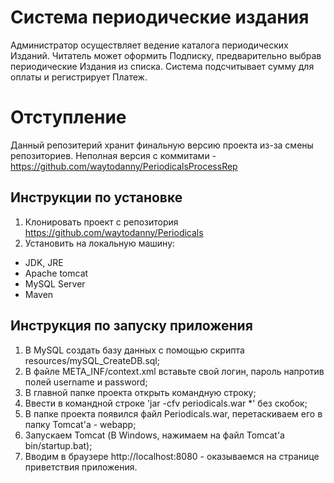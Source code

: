# Система периодические издания 
Администратор осуществляет ведение каталога периодических Изданий. 
Читатель может оформить Подписку, предварительно выбрав периодические Издания из списка. 
Система подсчитывает сумму для оплаты и регистрирует Платеж.

# Отступление
Данный репозитерий хранит финальную версию проекта из-за смены репозиториев.
Неполная версия с коммитами - https://github.com/waytodanny/PeriodicalsProcessRep
   
## Инструкции по установке
1. Клонировать проект с репозитория https://github.com/waytodanny/Periodicals
2. Установить на локальную машину:
- JDK, JRE
- Apache tomcat
- MySQL Server
- Maven

## Инструкция по запуску приложения
1. В MySQL создать базу данных с помощью скрипта resources/mySQL_CreateDB.sql;
2. В файле META_INF/context.xml вставьте свой логин, пароль напротив полей username и password;
3. В главной папке проекта открыть командную строку;
4. Ввести в командной строке 'jar -cfv periodicals.war *' без скобок;
5. В папке проекта появился файл Periodicals.war, перетаскиваем его в папку Tomcat'a - webapp;
6. Запускаем Tomcat (В Windows, нажимаем на файл Tomcat'a bin/startup.bat);
7. Вводим в браузере http://localhost:8080 - оказываемся на странице приветствия приложения.
